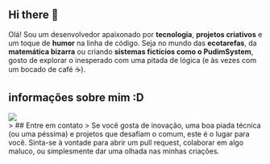 ## Hi there 👋

Olá! Sou um desenvolvedor apaixonado por **tecnologia**, **projetos criativos** e um toque de **humor** na linha de código. Seja no mundo das **ecotarefas**, da **matemática bizarra** ou criando **sistemas fictícios como o PudimSystem**, gosto de explorar o inesperado com uma pitada de lógica (e às vezes com um bocado de café ☕).

## informações sobre mim :D
<div>
  <img src="https://github-readme-stats.vercel.app/api?username=pessoa736&show_icons=true&theme=merko" ></img>
</div>
> ## Entre em contato
> Se você gosta de inovação, uma boa piada técnica (ou uma péssima) e projetos que desafiam o comum, este é o lugar para você. Sinta-se à vontade para abrir um pull request, colaborar em algo maluco, ou simplesmente dar uma olhada nas minhas criações. 
